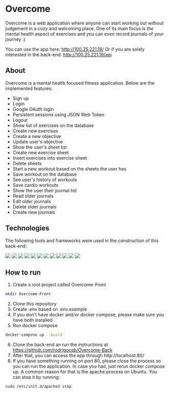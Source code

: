 # Overcome
Overcome is a web application where anyone can start working out without judgement in a cozy and welcoming place. One of its main focus is the mental health aspect of exercises and you can even record journals of your journey :)

You can use the app here: http://100.25.221.19/
Or if you are solely interested in the back-end: http://100.25.221.19/api

## About
Overcome is a mental health focused fitness application. Below are the implemented features:

- Sign up
- Login
- Google OAuth login
- Persistent sessions using JSON Web Token
- Logout
- Show list of exercises on the database
- Create new exercises
- Create a new objective
- Update user's objective
- Show the user's sheet list
- Create new exercise sheet
- Insert exercises into exercise sheet
- Delete sheets
- Start a new workout based on the sheets the user has
- Save workout on the database
- See user's history of workouts
- Save cardio workouts
- Show the user their journal list
- Read older journals
- Edit older journals
- Delete older journals
- Create new journals

## Technologies
The following tools and frameworks were used in the construction of this back-end:
<p>
  <img src="https://img.shields.io/badge/react-%2320232a.svg?style=for-the-badge&logo=react&logoColor=%2361DAFB" />
  <img src="https://img.shields.io/badge/typescript-%23007ACC.svg?style=for-the-badge&logo=typescript&logoColor=white" />
  <img src="https://img.shields.io/badge/React_Router-CA4245?style=for-the-badge&logo=react-router&logoColor=white" />
  <img src="https://img.shields.io/badge/-React%20Query-FF4154?style=for-the-badge&logo=react%20query&logoColor=white" />
  <img src="https://img.shields.io/badge/styled--components-DB7093?style=for-the-badge&logo=styled-components&logoColor=white" />
  <img src="https://img.shields.io/badge/vite-%23646CFF.svg?style=for-the-badge&logo=vite&logoColor=white" />
  <img src="https://img.shields.io/badge/ESLint-4B3263?style=for-the-badge&logo=eslint&logoColor=white" />
  <img src="https://img.shields.io/badge/docker-%230db7ed.svg?style=for-the-badge&logo=docker&logoColor=white" />
  <img src="https://img.shields.io/badge/Firebase-039BE5?style=for-the-badge&logo=Firebase&logoColor=white" />
  <img src="https://img.shields.io/badge/github%20actions-%232671E5.svg?style=for-the-badge&logo=githubactions&logoColor=white" />
  <img src="https://img.shields.io/badge/AWS-%23FF9900.svg?style=for-the-badge&logo=amazon-aws&logoColor=white" />
  <img src="https://img.shields.io/badge/nginx-%23009639.svg?style=for-the-badge&logo=nginx&logoColor=white" />
</p>

## How to run
1. Create a root project called Overcome-Front
```bash
mkdir Overcome-Front
```
2. Clone this repository
3. Create .env based on .env.example
4. If you don't have docker and/or docker compose, please make sure you have both installed
5. Run docker compose
```bash
docker-compose up --build
```
6. Clone the back-end an run the instructions at https://github.com/rodrigocqb/Overcome-Back
7. After that, you can access the app through http://localhost:80/
8. If you have something running on port 80, please close the process so you can run the application. In case you had, just rerun docker compose up. A common reason for that is the apache process on Ubuntu. You can stop it by running:
```bash
sudo /etc/init.d/apache2 stop
```
